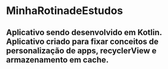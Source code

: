 # MinhaRotinadeEstudos
## Aplicativo sendo desenvolvido em Kotlin. Aplicativo criado para fixar conceitos de personalização de apps, recyclerView e armazenamento em cache.
